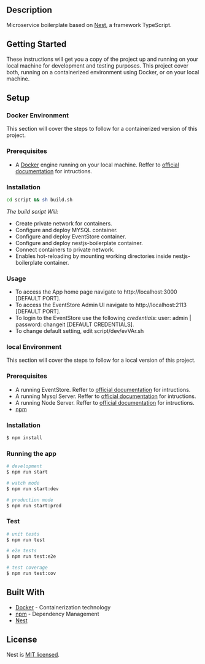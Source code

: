 
## Description

Microservice boilerplate based on [Nest](https://github.com/nestjs/nest), a framework TypeScript.

## Getting Started

These instructions will get you a copy of the project up and running on your local machine for development and testing purposes. This project cover both, running on a containerized environment using Docker, or on your local machine.  

## Setup

### Docker Environment
This section will cover the steps to follow for a containerized version of this project.

### Prerequisites
* A [Docker](https://docs.docker.com/) engine running on your local machine. Reffer to [official documentation](https://docs.docker.com/install/) for intructions.
 
### Installation

```bash
cd script && sh build.sh
```
*The build script Will:*
* Create private network for containers.
* Configure and deploy MYSQL container.
* Configure and deploy EventStore container.
* Configure and deploy nestjs-boilerplate container.
* Connect containers to private network.
* Enables hot-reloading by mounting working directories inside nestjs-boilerplate container. 

### Usage
- To access the App home page navigate to http://localhost:3000  [DEFAULT PORT].
- To access the EventStore Admin UI navigate to http://localhost:2113 [DEFAULT PORT].
- To login to the EventStore use the following *credentials*: user: admin | password: changeit [DEFAULT CREDENTIALS].
- To change default setting, edit script/dev/evVAr.sh

### local Environment
This section will cover the steps to follow for a local version of this project.

### Prerequisites
* A running EventStore. Reffer to [official documentation](https://eventstore.org/docs/getting-started/index.html?tabs=tabid-1) for intructions.
* A running Mysql Server. Reffer to [official documentation](https://dev.mysql.com/doc/refman/5.7/en/) for intructions.
* A running Node Server. Reffer to [official documentation](https://nodejs.org/en/download/) for intructions.
* [npm](https://www.npmjs.com)

### Installation

```bash
$ npm install
```
### Running the app

```bash
# development
$ npm run start

# watch mode
$ npm run start:dev

# production mode
$ npm run start:prod
```

### Test

```bash
# unit tests
$ npm run test

# e2e tests
$ npm run test:e2e

# test coverage
$ npm run test:cov
```
## Built With

* [Docker](https://docs.docker.com/) - Containerization technology
* [npm](https://www.npmjs.com) - Dependency Management
* [Nest](https://github.com/nestjs/nest)

## License

  Nest is [MIT licensed](https://github.com/nestjs/nest/blob/master/LICENSE).
